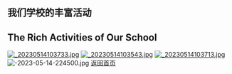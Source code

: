 ## 我们学校的丰富活动
## The Rich Activities of Our School
[![_20230514103733.jpg](https://z4a.net/images/2023/05/14/_20230514103733.jpg)](https://z4a.net/image/VxMMVN)
[![_20230514103543.jpg](https://z4a.net/images/2023/05/14/_20230514103543.jpg)](https://z4a.net/image/VxMtFw)
[![_20230514103713.jpg](https://z4a.net/images/2023/05/14/_20230514103713.jpg)](https://z4a.net/image/VxMn9C)
![-2023-05-14-224500.jpg](https://z4a.net/images/2023/05/14/-2023-05-14-224500.jpg)
<a href="index.md">返回首页</a>